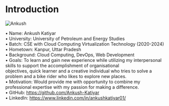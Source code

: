 # Introduction
![Ankush](https://github.com/Ankush-Katiyar/devops-2024/assets/89477915/789cb5b0-6736-4f2f-8f14-fcd90b1e6a8c)

•	Name: Ankush Katiyar <br>
•	University: University of Petroleum and Energy Studies <br>
•	Batch: CSE with Cloud Computing Virtualization Technology (2020-2024) <br>
•	Hometown: Kanpur, Uttar Pradesh <br>
•	Background: Cloud Computing, DevOps, Web Development <br>
•	Goals: To learn and gain new experience while utilizing my interpersonal skills to support the accomplishment of organisational  
   objectives, quick learner and a creative individual who tries to solve a problem and a bike rider who likes to explore new places. <br>
•	Motivation: Would provide me with opportunity to combine my professional expertise with my passion for making a difference. <br>
•	GitHub: https://github.com/Ankush-Katiyar <br>
•	LinkedIn: https://www.linkedin.com/in/ankushkatiyar01/ <br>
